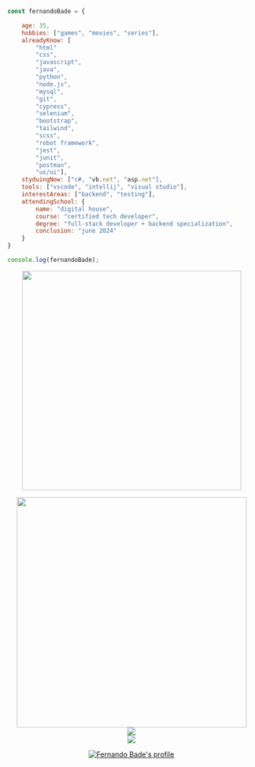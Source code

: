 ```javascript
const fernandoBade = {

    age: 35,
    hobbies: ["games", "movies", "series"],
    alreadyKnow: [
        "html"
        "css",
        "javascript",
        "java",
        "python",
        "node.js",
        "mysql",
        "git",
        "cypress",
        "selenium",
        "bootstrap",        
        "tailwind",
        "scss",
        "robot framework",
        "jest",
        "junit",
        "postman",
        "ux/ui"],
    styduingNow: ["c#, "vb.net", "asp.net"],
    tools: ["vscode", "intellij", "visual studio"],
    interestAreas: ["backend", "testing"],
    attendingSchool: {
        name: "digital house",
        course: "certified tech developer",
        degree: "full-stack developer + backend specialization",
        conclusion: "june 2024"
    }
}

console.log(fernandoBade);
```
<div align="center">
    <img src="https://i.giphy.com/media/OSpqk0vlZOOwo/giphy.webp" width=445>
</div>

<p></p>

<div align="center">
    <a href="https://github.com/FernandoBade/">
        <img src="https://novatorem-fernandobade.vercel.app/api/spotify"
            width=467 align="center">
    </a>
</div>
<div align="center">
    <a href="https://github.com/FernandoBade/">
        <img align="center"
            src="https://github-readme-stats.vercel.app/api?username=FernandoBade&show_icons=true&count_private=true&theme=buefy&include_all_commits=false&hide_border=true" />
    </a>
</div>


<div align="center">
    <a href="https://github.com/FernandoBade">  
        <img align="center" src="https://github-readme-stats.vercel.app/api/wakatime?username=fernandobade&line_height=35&theme=buefy&hide_border=true&custom_title=Learning%20Path%20So%20Far")](https://github.com/fernandobade/github-readme-stats)
    </a>
</div>

<div align="center">    
<p align="center">
<img src="https://komarev.com/ghpvc/?username=fernandobade&label=profile%20views%20so%20far&color=8f72db" alt="Fernando Bade's profile" />
</p>
</div>
